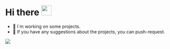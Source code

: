 <h1>Hi there <a href="https://daniilshat.ru/" target="_blank"></a> 
<img src="https://github.com/blackcater/blackcater/raw/main/images/Hi.gif" height="32"/></h1>

+ 🌱 I`m working on some projects.
+ 🔭 If you have any suggestions about the projects, you can push-request.


![](http://github-profile-summary-cards.vercel.app/api/cards/stats?username=AetherDes&theme=ayu_mirage)
